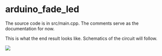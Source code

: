 # arduino_fade_led

The source code is in src/main.cpp. The comments serve as the documentation for now.

This is what the end result looks like. Schematics of the circuit will follow.

<img src="lamp.gif">
